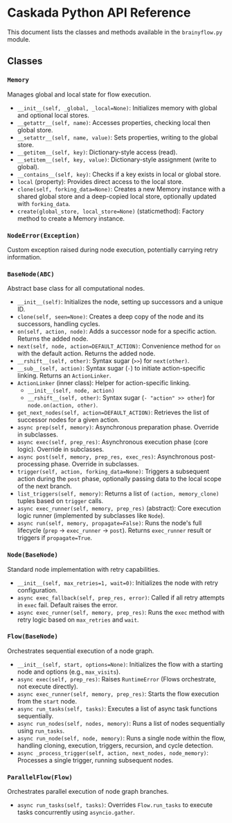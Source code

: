 # Caskada Python API Reference

This document lists the classes and methods available in the `brainyflow.py` module.

## Classes

### `Memory`

Manages global and local state for flow execution.

- `__init__(self, _global, _local=None)`: Initializes memory with global and optional local stores.
- `__getattr__(self, name)`: Accesses properties, checking local then global store.
- `__setattr__(self, name, value)`: Sets properties, writing to the global store.
- `__getitem__(self, key)`: Dictionary-style access (read).
- `__setitem__(self, key, value)`: Dictionary-style assignment (write to global).
- `__contains__(self, key)`: Checks if a key exists in local or global store.
- `local` (property): Provides direct access to the local store.
- `clone(self, forking_data=None)`: Creates a new Memory instance with a shared global store and a deep-copied local store, optionally updated with `forking_data`.
- `create(global_store, local_store=None)` (staticmethod): Factory method to create a Memory instance.

### `NodeError(Exception)`

Custom exception raised during node execution, potentially carrying retry information.

### `BaseNode(ABC)`

Abstract base class for all computational nodes.

- `__init__(self)`: Initializes the node, setting up successors and a unique ID.
- `clone(self, seen=None)`: Creates a deep copy of the node and its successors, handling cycles.
- `on(self, action, node)`: Adds a successor node for a specific action. Returns the added node.
- `next(self, node, action=DEFAULT_ACTION)`: Convenience method for `on` with the default action. Returns the added node.
- `__rshift__(self, other)`: Syntax sugar (`>>`) for `next(other)`.
- `__sub__(self, action)`: Syntax sugar (`-`) to initiate action-specific linking. Returns an `ActionLinker`.
- `ActionLinker` (inner class): Helper for action-specific linking.
  - `__init__(self, node, action)`
  - `__rshift__(self, other)`: Syntax sugar (`- "action" >> other`) for `node.on(action, other)`.
- `get_next_nodes(self, action=DEFAULT_ACTION)`: Retrieves the list of successor nodes for a given action.
- `async prep(self, memory)`: Asynchronous preparation phase. Override in subclasses.
- `async exec(self, prep_res)`: Asynchronous execution phase (core logic). Override in subclasses.
- `async post(self, memory, prep_res, exec_res)`: Asynchronous post-processing phase. Override in subclasses.
- `trigger(self, action, forking_data=None)`: Triggers a subsequent action during the `post` phase, optionally passing data to the local scope of the next branch.
- `list_triggers(self, memory)`: Returns a list of `(action, memory_clone)` tuples based on `trigger` calls.
- `async exec_runner(self, memory, prep_res)` (abstract): Core execution logic runner (implemented by subclasses like `Node`).
- `async run(self, memory, propagate=False)`: Runs the node's full lifecycle (`prep` -> `exec_runner` -> `post`). Returns `exec_runner` result or triggers if `propagate=True`.

### `Node(BaseNode)`

Standard node implementation with retry capabilities.

- `__init__(self, max_retries=1, wait=0)`: Initializes the node with retry configuration.
- `async exec_fallback(self, prep_res, error)`: Called if all retry attempts in `exec` fail. Default raises the error.
- `async exec_runner(self, memory, prep_res)`: Runs the `exec` method with retry logic based on `max_retries` and `wait`.

### `Flow(BaseNode)`

Orchestrates sequential execution of a node graph.

- `__init__(self, start, options=None)`: Initializes the flow with a starting node and options (e.g., `max_visits`).
- `async exec(self, prep_res)`: Raises `RuntimeError` (Flows orchestrate, not execute directly).
- `async exec_runner(self, memory, prep_res)`: Starts the flow execution from the `start` node.
- `async run_tasks(self, tasks)`: Executes a list of async task functions sequentially.
- `async run_nodes(self, nodes, memory)`: Runs a list of nodes sequentially using `run_tasks`.
- `async run_node(self, node, memory)`: Runs a single node within the flow, handling cloning, execution, triggers, recursion, and cycle detection.
- `async _process_trigger(self, action, next_nodes, node_memory)`: Processes a single trigger, running subsequent nodes.

### `ParallelFlow(Flow)`

Orchestrates parallel execution of node graph branches.

- `async run_tasks(self, tasks)`: Overrides `Flow.run_tasks` to execute tasks concurrently using `asyncio.gather`.
